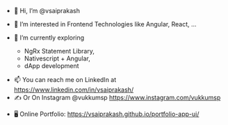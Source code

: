 - 👋 Hi, I’m @vsaiprakash

- 👀 I’m interested in Frontend Technologies like Angular, React, ...

- 🌱 I’m currently exploring 
  -    NgRx Statement Library, 
  -    Nativescript + Angular, 
  -    dApp development
<!--- - 💞️ I’m looking to collaborate on ... --->
- 📫 You can reach me on LinkedIn at https://www.linkedin.com/in/vsaiprakash/
- ✍️ Or On Instagram @vukkumsp https://www.instagram.com/vukkumsp
<!-- - 🖥️ My Blog on Wordpress.com at https://expansionjournal.wordpress.com -->
- 🖥️ Online Portfolio: https://vsaiprakash.github.io/portfolio-app-ui/
<!-- - 🎨 You can checkout my creative side on Instagram at @specteller https://www.instagram.com/specteller -->


<!---
vsaiprakash/vsaiprakash is a ✨ special ✨ repository because its `README.md` (this file) appears on your GitHub profile.
You can click the Preview link to take a look at your changes.
--->
